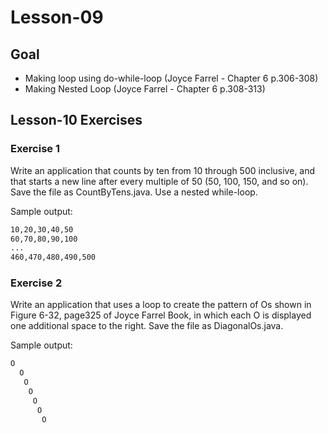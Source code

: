 # Lesson-09

## Goal
* Making loop using do-while-loop (Joyce Farrel - Chapter 6 p.306-308)
* Making Nested Loop (Joyce Farrel - Chapter 6 p.308-313)

## Lesson-10 Exercises

### Exercise 1
Write an application that counts by ten from 10 through 500 inclusive, and
that starts a new line after every multiple of 50 (50, 100, 150, and so on). 
Save the file as CountByTens.java. Use a nested while-loop.

Sample output:

```bash
10,20,30,40,50
60,70,80,90,100
...
460,470,480,490,500
```

### Exercise 2
Write an application that uses a loop to create the
pattern of Os shown in Figure 6-32, page325 of Joyce Farrel Book, 
in which each O is displayed one additional space to the right. Save
the file as DiagonalOs.java.

Sample output:

```bash
O
  O
   O
    O
     O
      O
       O
```